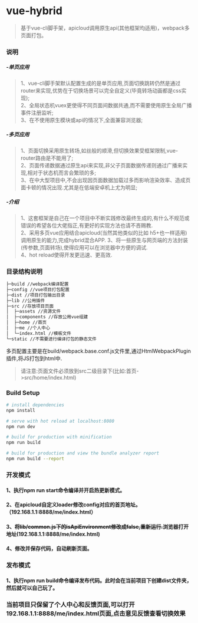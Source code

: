 # vue-hybrid

> 基于vue-cli脚手架，apicloud调用原生api(其他框架均适用)，webpack多页面打包。

### 说明
##### -单页应用

> 1、vue-cli脚手架默认配置生成的是单页应用,页面切换跳转仍然是通过router来实现,优势在于切换场景可以完全自定义(毕竟转场动画都是css实现);<br/>
2、全局状态机vuex更使得不同页面间数据共通,而不需要使用原生全局广播事件注册监听;<br/>
3、在不使用原生模块或api的情况下,全面兼容浏览器;

##### -多页应用

>1、页面切换采用原生转场,如丝般的顺滑,但切换效果受框架限制,vue-router路由是不能用了;<br/>
2、页面传递数据通过原生api来实现,非父子页面数据传递则通过广播来实现,相对于状态机而言会繁琐的多;<br/>
3、在中大型项目中,不会出现因页面数据加载过多而影响渲染效率、造成页面卡顿的情况出现.尤其是在低端安卓机上尤为明显;

##### -介绍
>1、这套框架是自己在一个项目中不断实践修改最终生成的,有什么不规范或错误的希望各位大佬指正,有更好的实现方法也请不吝赐教.<br/>
2、采用多页vue应用结合apicloud(当然其他类似的比如 h5+也一样适用)调用原生的能力,完成hybrid混合APP.
3、将一些原生与网页端的方法封装(传参数,页面转场),使得应用可以在浏览器中方便的调试.<br/>
4、hot reload使得开发更迅速、更高效.
### 目录结构说明
``` bash
├─build //webpack编译配置
├─config //vue项目打包配置
├─dist //项目打包输出目录
├─lib //公用插件
├─src //存放项目页面
│  ├─assets //资源文件
│  ├─components //存放公用vue组建
│  ├─home //首页
│  ├─me //个人中心
│  └─index.html //模板文件
└─static //不需要进行编译打包的静态文件
```
多页配置主要是在build/webpack.base.conf.js文件里,通过HtmlWebpackPlugin插件,将JS打包到html中.<br/>
> 请注意:页面文件必须放到src二级目录下(比如:首页->src/home/index.html)</span>


### Build Setup

``` bash
# install dependencies
npm install

# serve with hot reload at localhost:8080
npm run dev

# build for production with minification
npm run build

# build for production and view the bundle analyzer report
npm run build --report
```

### 开发模式
#### 1、执行npm run start命令编译并开启热更新模式。
#### 2、在apicloud自定义loader修改config对应的首页地址。（192.168.1.1:8888/me/index.html）
#### 3、<del>将lib/common.js下的isApiEnvironment修改成false,重新运行.</del>浏览器打开地址(192.168.1.1:8888/me/index.html)
#### 4、修改并保存代码，自动刷新页面。
### 发布模式
#### 1、执行npm run build命令编译发布代码。此时会在当前项目下创建dist文件夹，然后就可以自己玩了。

### 当前项目只保留了个人中心和反馈页面,可以打开192.168.1.1:8888/me/index.html页面,点击意见反馈查看切换效果
